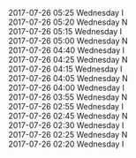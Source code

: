 2017-07-26 05:25 Wednesday  I  
2017-07-26 05:20 Wednesday  N  
2017-07-26 05:15 Wednesday  I  
2017-07-26 05:00 Wednesday  N  
2017-07-26 04:40 Wednesday  I  
2017-07-26 04:25 Wednesday  N  
2017-07-26 04:15 Wednesday  I  
2017-07-26 04:05 Wednesday  N  
2017-07-26 04:00 Wednesday  I  
2017-07-26 03:55 Wednesday  N  
2017-07-26 02:55 Wednesday  I  
2017-07-26 02:45 Wednesday  N  
2017-07-26 02:30 Wednesday  I  
2017-07-26 02:25 Wednesday  N  
2017-07-26 02:20 Wednesday  I  
